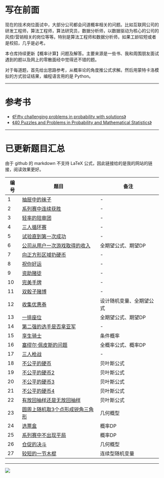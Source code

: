 # 写在前面

现在的技术岗位面试中，大部分公司都会问道概率相关的问题。比如互联网公司的研发工程师，算法工程师，算法研究员，数据分析师，以数据驱动为核心的公司的风控/营销相关的岗位等等。特别是算法工程师和数据分析师，如果工龄较短或者是校招，几乎是必考。

本仓库持续更新【概率计算】问题及解答。主要来源是一些书、我和周围朋友面试遇到的题以及网上的零散面经中觉得还不错的题。

对于每道题，首先给出思路参考，从概率论的角度推公式求解。然后用蒙特卡洛模拟的方式验证结果，编程语言用的是 Python。

---

# 参考书

- [《Fifty challenging problems in probability with solutions》](https://book.douban.com/subject/2193302/)
- [《40 Puzzles and Problems in Probability and Mathematical Statistics》](https://book.douban.com/subject/10124106/)

---

# 已更新题目汇总

由于 github 的 markdown 不支持 LaTeX 公式，因此链接给的是我的网站的链接，阅读效果更好。

| 编号 | 题目                                                                     | 备注                     |
| --   | --                                                                       | -                        |
| 1    | [抽屉中的袜子](https://chengzhaoxi.xyz/5b96d3b7.html)                    | -                        |
| 2    | [系列赛中连续获胜](https://chengzhaoxi.xyz/7baa7d02.html)                | -                        |
| 3    | [轻率的陪审团](https://chengzhaoxi.xyz/562429f2.html)                    | -                        |
| 4    | [三人循环赛](https://chengzhaoxi.xyz/5ddc2958.html)                      | -                        |
| 5    | [试验直到第一次成功](https://chengzhaoxi.xyz/a8fe89ba.html)              | -                        |
| 6    | [公司从用户一次游戏取得的收入](https://chengzhaoxi.xyz/cbac9217.html)    | 全期望公式、期望DP       |
| 7    | [向正方形区域扔硬币](https://chengzhaoxi.xyz/ecb676f8.html)              | -                        |
| 8    | [祝你好运](https://chengzhaoxi.xyz/997685ba.html)                        | -                        |
| 9    | [资助赌徒](https://chengzhaoxi.xyz/b39ddb37.html)                        | -                        |
| 10   | [完美手牌](https://chengzhaoxi.xyz/c5969f62.html)                        | -                        |
| 11   | [双骰子赌博](https://chengzhaoxi.xyz/d8864c7f.html)                      | -                        |
| 12   | [收集优惠券](https://chengzhaoxi.xyz/3b094aed.html)                      | 设计随机变量、全期望公式 |
| 13   | [一排座位](https://chengzhaoxi.xyz/45af2f3.html)                         | 全期望公式、期望DP       |
| 14   | [第二强的选手是否拿亚军](https://chengzhaoxi.xyz/26b83c46.html)          | -                        |
| 15   | [孪生骑士](https://chengzhaoxi.xyz/9e8462fe.html)                        | 条件概率                 |
| 16   | [塞缪尔·佩皮斯的问题](https://chengzhaoxi.xyz/f7d03b7c.html)             | 全概率公式、概率DP       |
| 17   | [三人枪战](https://chengzhaoxi.xyz/6e9feb0d.html)                        | -                        |
| 18   | [不公平的硬币](https://chengzhaoxi.xyz/52c92ad.html)                     | 贝叶斯公式               |
| 19   | [不公平的硬币2](https://chengzhaoxi.xyz/b2b74dca.html)                   | 贝叶斯公式               |
| 20   | [不公平的硬币3](https://chengzhaoxi.xyz/c5b07d5c.html)                   | 贝叶斯公式               |
| 21   | [不公平的硬币4](https://chengzhaoxi.xyz/5bd4e8ff.html)                   | 贝叶斯公式               |
| 22   | [有放回抽样还是无放回抽样](https://chengzhaoxi.xyz/f905bb10.html)        | 贝叶斯公式               |
| 23   | [圆周上随机取3个点形成锐角三角形](https://chengzhaoxi.xyz/19bd5f5f.html) | 几何概型                 |
| 24   | [选票盒](https://chengzhaoxi.xyz/f0f7c7a1.html)                          | 概率DP                   |
| 25   | [系列赛中不出现平局](https://chengzhaoxi.xyz/8d5da794.html)              | 概率DP                   |
| 26   | [仓促的决斗](https://chengzhaoxi.xyz/e72d925c.html)                      | 几何概型                 |
| 27   | [较短的一节木棍](https://chengzhaoxi.xyz/ca9456d5.html)                  | 连续型随机变量           |

---

![](https://raw.githubusercontent.com/FennelDumplings/images/master/mp/qrcode_baguwen.jpeg?token=AGK6ROBY6FBNEUC7FRSHKRLA7QCRO)



